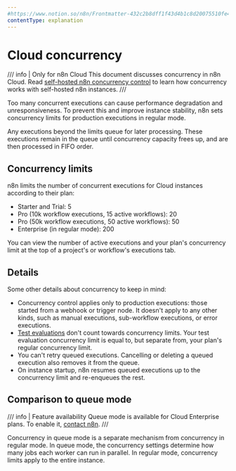```yaml
---
#https://www.notion.so/n8n/Frontmatter-432c2b8dff1f43d4b1c8d20075510fe4
contentType: explanation
---
```


# Cloud concurrency

/// info | Only for n8n Cloud
This document discusses concurrency in n8n Cloud. Read [self-hosted n8n concurrency control](/hosting/scaling/concurrency-control.md) to learn how concurrency works with self-hosted n8n instances.
///

Too many concurrent executions can cause performance degradation and unresponsiveness. To prevent this and improve instance stability, n8n sets concurrency limits for production executions in regular mode.

Any executions beyond the limits queue for later processing. These executions remain in the queue until concurrency capacity frees up, and are then processed in FIFO order.

## Concurrency limits

n8n limits the number of concurrent executions for Cloud instances according to their plan:

* Starter and Trial: 5
* Pro (10k workflow executions, 15 active workflows): 20
* Pro (50k workflow executions, 50 active workflows): 50
* Enterprise (in regular mode): 200

You can view the number of active executions and your plan's concurrency limit at the top of a project's or workflow's executions tab.

## Details

Some other details about concurrency to keep in mind:

- Concurrency control applies only to production executions: those started from a webhook or trigger node. It doesn't apply to any other kinds, such as manual executions, sub-workflow executions, or error executions.
- [Test evaluations](/glossary.md#evaluation-n8n) don't count towards concurrency limits. Your test evaluation concurrency limit is equal to, but separate from, your plan's regular concurrency limit.
- You can't retry queued executions. Cancelling or deleting a queued execution also removes it from the queue.
- On instance startup, n8n resumes queued executions up to the concurrency limit and re-enqueues the rest.

## Comparison to queue mode

/// info | Feature availability
Queue mode is available for Cloud Enterprise plans. To enable it, [contact n8n](https://n8n-community.typeform.com/to/y9X2YuGa).
///

Concurrency in queue mode is a separate mechanism from concurrency in regular mode. In queue mode, the concurrency settings determine how many jobs each worker can run in parallel. In regular mode, concurrency limits apply to the entire instance.
